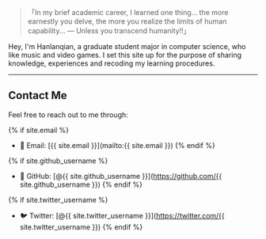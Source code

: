 > 「In my brief academic career, I learned one thing... the more earnestly you delve, the more you realize the limits of human capability... — Unless you transcend humanity!!」

Hey, I'm Hanlanqian, a graduate student major in computer science, who like music and video games. I set this site up for the
purpose of sharing knowledge, experiences and recoding my learning procedures.

---

## Contact Me

Feel free to reach out to me through:

{% if site.email %}
- 📧 Email: [{{ site.email }}](mailto:{{ site.email }})
{% endif %}

{% if site.github_username %}
- 🐙 GitHub: [@{{ site.github_username }}](https://github.com/{{ site.github_username }})
{% endif %}

{% if site.twitter_username %}
- 🐦 Twitter: [@{{ site.twitter_username }}](https://twitter.com/{{ site.twitter_username }})
{% endif %}
